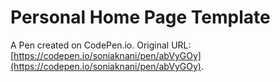 # Personal Home Page  Template

A Pen created on CodePen.io. Original URL: [https://codepen.io/soniaknani/pen/abVyGOy](https://codepen.io/soniaknani/pen/abVyGOy).

